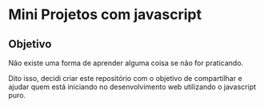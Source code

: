 # Mini Projetos com javascript

## Objetivo

Não existe uma forma de aprender alguma coisa se não for praticando.

Dito isso, decidi criar este repositório com o objetivo de compartilhar e ajudar quem está iniciando no desenvolvimento web utilizando o javascript puro.
